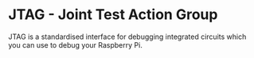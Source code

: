 <!--
---
name: JTAG
class: interface
type: pinout
description: Raspberry Pi JTAG pins
pin:
  'bcm4':
    name: TDI (Alt5)
  'bcm5':
    name: TDO (Alt5)
  'bcm6':
    name: RTCK (Alt5)
  'bcm12':
    name: TMS (Alt5)
  'bcm13':
    name: TCK (Alt5)
  'bcm22':
    name: TRST (Alt4)
  'bcm23':
    name: RTCK (Alt4)
  'bcm24':
    name: TDO (Alt4)
  'bcm25':
    name: TCK (Alt4)
  'bcm26':
    name: TDI (Alt4)
  'bcm27':
    name: TMS (Alt4)
-->
# JTAG - Joint Test Action Group

JTAG is a standardised interface for debugging integrated circuits which you can use to debug your Raspberry Pi.